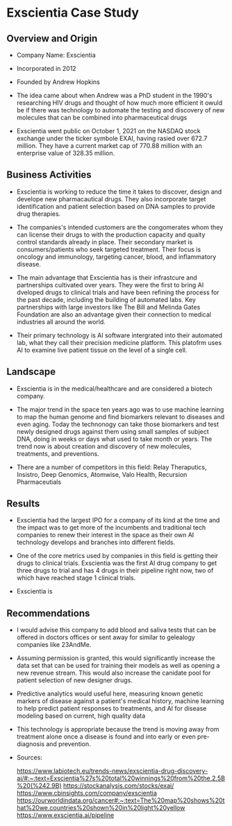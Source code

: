 # Exscientia Case Study 

## Overview and Origin

* Company Name: Exscientia 

* Incorporated in 2012 

* Founded by Andrew Hopkins

* The idea came about when Andrew was a PhD student in the 1990's researching HIV drugs and thought of how much more efficient it owuld be if there was technology to automate the testing and discovery of new molecules that can be combined into pharmaceutical drugs 

* Exscientia went public on October 1, 2021 on the NASDAQ stock exchange under the ticker symbole EXAI, having rasied over 672.7 million. They have a current market cap of 770.88 million with an enterprise value of 328.35 million.

## Business Activities

* Exscientia is working to reduce the time it takes to discover, design and develope new pharmacautical drugs. They also incorporate target identification and patient selection based on DNA samples to provide drug therapies.

* The companies's intended customers are the congomerates whom they can license their drugs to with the production capacity and quaity control standards already in place. Their secondary market is consumers/patients who seek targeted treatment. Their focus is oncology and immunology, targeting cancer, blood, and inflammatory disease.

* The main advantage that Exscientia has is their infrastcure and partnerships cultivated over years. They were the first to bring AI dveloped drugs to clinical trials and have been refining the process for the past decade, including the building of automated labs. Key partnerships with large investors like The Bill and Melinda Gates Foundation are also an advantage given their connection to medical industries all around the world. 

* Their primary technology is AI software intergrated into their automated lab, what they call their precision medicine platform. This platofrm uses AI to examine live patient tissue on the level of a single cell.  

## Landscape

* Exscientia is in the medical/healthcare and are considered a biotech company.

* The major trend in the space ten years ago was to use machine learning to map the human genome and find biomarkers relevant to diseases and even aging. Today the technonogy can take those biomarkers and test newly designed drugs against them using small samples of subject DNA, doing in weeks or days what used to take month or years. The trend now is about creation and discovery of new molecules, treatments, and preventions. 

* There are a number of competitors in this field: Relay Theraputics, Insistro, Deep Genomics, Atomwise, Valo Health, Recursion Pharmaceutials

## Results

* Exscientia had the largest IPO for a company of its kind at the time and the impact was to get more of the incumbents and traditional tech companies to renew their interest in the space as their own AI technology develops and branches into different fields. 

* One of the core metrics used by companies in this field is getting their drugs to clinical trials. Exscientia was the first AI drug company to get three drugs to trial and has 4 drugs in their pipeline right now, two of which have reached stage 1 clinical trials. 

* Exscientia is 

## Recommendations

* I would advise this company to add blood and saliva tests that can be offered in doctors offices or sent away for similar to gelealogy companies like 23AndMe. 

* Assuming permission is granted, this would significantly increase the data set that can be used for training their models as well as opening a new revenue stream. This would also increase the canidate pool for patient selection of new designer drugs.  

* Predictive analytics would useful here, measuring known genetic markers of disease against a patient's medical history, machine learning to help predict patient responses to treatments, and AI for disease modeling based on current, high quality data 

* This technology is appropriate because the trend is moving away from treatment alone once a disease is found and into early or even pre-diagnosis and prevention. 

* Sources:
  
  https://www.labiotech.eu/trends-news/exscientia-drug-discovery-ai/#:~:text=Exscientia%27s%20total%20winnings%20from%20the,2.5B%20(%242.9B)
  https://stockanalysis.com/stocks/exai/
  https://www.cbinsights.com/company/exscientia
  https://ourworldindata.org/cancer#:~:text=The%20map%20shows%20that%20we,countries%20shown%20in%20light%20yellow
  https://www.exscientia.ai/pipeline
  
  
  
